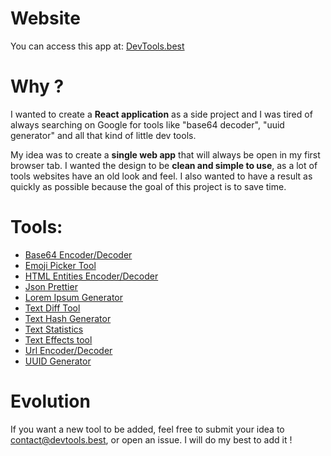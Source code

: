 # Website

You can access this app at: [DevTools.best](https://devtools.best)

# Why ?

I wanted to create a **React application** as a side project and I was tired of always searching on Google for tools like "base64 decoder", "uuid generator" and all that kind of little dev tools.

My idea was to create a **single web app** that will always be open in my
first browser tab.
I wanted the design to be **clean and simple to use**, as a lot of tools websites have an old look and feel. I also wanted to have a result as quickly as possible because the goal of this project is to save time.

# Tools:

- [Base64 Encoder/Decoder](https://devtools.best/base64-decode-encode)
- [Emoji Picker Tool](https://devtools.best/emoji-picker)
- [HTML Entities Encoder/Decoder](https://devtools.best/html-encoder-decoder)
- [Json Prettier](https://devtools.best/json-prettier)
- [Lorem Ipsum Generator](https://devtools.best/lorem-ipsum-generator)
- [Text Diff Tool](https://devtools.best/text-diff)
- [Text Hash Generator](https://devtools.best/text-hash-generator)
- [Text Statistics](https://devtools.best/text-statistics)
- [Text Effects tool](https://devtools.best/text-effects)
- [Url Encoder/Decoder](https://devtools.best/url-decode-encode)
- [UUID Generator](https://devtools.best/uuid)

# Evolution

If you want a new tool to be added, feel free to submit your idea to [contact@devtools.best](mailto:contact@devtools.best), or open an issue. I will do my best to add it !
